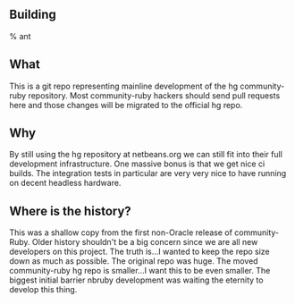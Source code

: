 ## Building

% ant

## What

This is a git repo representing mainline development of the hg community-ruby repository.  Most community-ruby hackers should send pull requests here and those changes will be migrated to the official hg repo.

## Why

By still using the hg repository at netbeans.org we can still fit into their full development infrastructure.  One massive bonus is that we get nice ci builds.  The integration tests in particular are very very nice to have running on decent headless hardware.

## Where is the history?

This was a shallow copy from the first non-Oracle release of community-Ruby.  Older history shouldn't be a big concern since we are all new developers on this project.  The truth is...I wanted to keep the repo size down as much as possible.  The original repo was huge.  The moved community-ruby hg repo is smaller...I want this to be even smaller.  The biggest initial barrier nbruby development was waiting the eternity to develop this thing.

